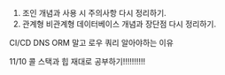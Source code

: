 1. 조인 개념과 사용 시 주의사항 다시 정리하기.
2. 관계형 비관계형 데이터베이스 개념과 장단점 다시 정리하기.


CI/CD
DNS
ORM 말고 로우 쿼리 알아야하는 이유



11/10
콜 스택과 힙 재대로 공부하기!!!!!!!!!!